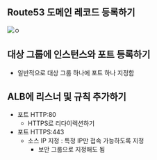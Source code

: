 ## Route53 도메인 레코드 등록하기
![ㅇ](https://github.com/chomming/aws-tomcat/assets/81208053/97b7ea4f-0f55-4283-9292-ca290dfbaa90)

## 대상 그룹에 인스턴스와 포트 등록하기
- 일반적으로 대상 그룹 하나에 포트 하나 지정함

## ALB에 리스너 및 규칙 추가하기
- 포트 HTTP:80
  - HTTPS로 리다이렉션하기
- 포트 HTTPS:443
  - 소스 IP 지정 : 특정 IP만 접속 가능하도록 지정
    - 보안 그룹으로 지정해도 됨
